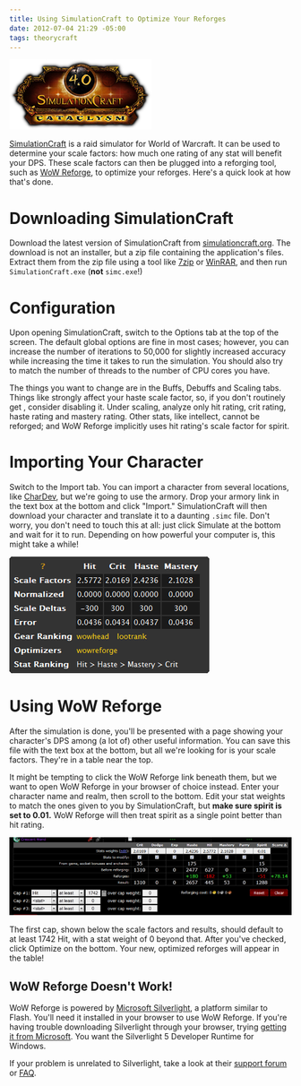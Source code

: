 ```yaml
---
title: Using SimulationCraft to Optimize Your Reforges
date: 2012-07-04 21:29 -05:00
tags: theorycraft
---
```


![SimulationCraft Logo ~right](/images/2012/07/04/using-simulationcraft-to-optimize-your-reforges/simc.png)

[SimulationCraft](http://simulationcraft.org/) is a raid simulator for World of Warcraft. It can be used to determine your scale factors: how much one rating of any stat will benefit your DPS. These scale factors can then be plugged into a reforging tool, such as [WoW Reforge](http://wowreforge.com), to optimize your reforges. Here's a quick look at how that's done.

Downloading SimulationCraft
===========================

Download the latest version of SimulationCraft from [simulationcraft.org](http://simulationcraft.org/). The download is not an installer, but a zip file containing the application's files. Extract them from the zip file using a tool like [7zip](http://7zip.org) or [WinRAR](http://www.rarlab.com/), and then run `SimulationCraft.exe` (**not** `simc.exe`!)

Configuration
=============

Upon opening SimulationCraft, switch to the Options tab at the top of the screen. The default global options are fine in most cases; however, you can increase the number of iterations to 50,000 for slightly increased accuracy while increasing the time it takes to run the simulation. You should also try to match the number of threads to the number of CPU cores you have.

The things you want to change are in the Buffs, Debuffs and Scaling tabs. Things like <wow spell='80398'/> strongly affect your haste scale factor, so, if you don't routinely get <wow spell='80398'/>, consider disabling it. Under scaling, analyze only hit rating, crit rating, haste rating and mastery rating. Other stats, like intellect, cannot be reforged; and WoW Reforge implicitly uses hit rating's scale factor for spirit.

Importing Your Character
========================

Switch to the Import tab. You can import a character from several locations, like [CharDev](http://chardev.org), but we're going to use the armory. Drop your armory link in the text box at the bottom and click "Import." SimulationCraft will then download your character and translate it to a daunting `.simc` file. Don't worry, you don't need to touch this at all: just click Simulate at the bottom and wait for it to run. Depending on how powerful your computer is, this might take a while!

![SimulationCraft results ~right](/images/2012/07/04/using-simulationcraft-to-optimize-your-reforges/results.png)

Using WoW Reforge
=================

After the simulation is done, you'll be presented with a page showing your character's DPS among (a lot of) other useful information. You can save this file with the text box at the bottom, but all we're looking for is your scale factors. They're in a table near the top.

It might be tempting to click the WoW Reforge link beneath them, but we want to open WoW Reforge in your browser of choice instead. Enter your character name and realm, then scroll to the bottom. Edit your stat weights to match the ones given to you by SimulationCraft, but **make sure spirit is set to 0.01.** WoW Reforge will then treat spirit as a single point better than hit rating.

![WoW Reforge demo](/images/2012/07/04/using-simulationcraft-to-optimize-your-reforges/wowreforge.png)

The first cap, shown below the scale factors and results, should default to at least 1742 Hit, with a stat weight of 0 beyond that. After you've checked, click Optimize on the bottom. Your new, optimized reforges will appear in the table!

WoW Reforge Doesn't Work!
-------------------------

WoW Reforge is powered by [Microsoft Silverlight](http://www.silverlight.net/), a platform similar to Flash. You'll need it installed in your browser to use WoW Reforge. If you're having trouble downloading Silverlight through your browser, trying [getting it from Microsoft](http://www.silverlight.net/downloads). You want the Silverlight 5 Developer Runtime for Windows.

If your problem is unrelated to Silverlight, take a look at their [support forum](http://wowreforge.com/portal/Forums/ForumView.aspx?pageid=0&mid=2&ItemID=5) or [FAQ](http://wowreforge.com/portal/faqs.aspx).
